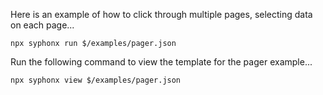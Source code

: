 Here is an example of how to click through multiple pages, selecting data on each page...
```
npx syphonx run $/examples/pager.json
```

Run the following command to view the template for the pager example...
```
npx syphonx view $/examples/pager.json
```
